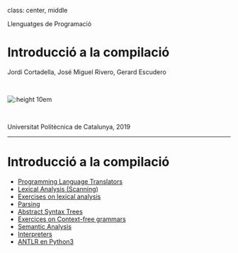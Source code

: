 
class: center, middle


Llenguatges de Programació

# Introducció a la compilació

Jordi Cortadella, José Miguel Rivero, Gerard Escudero

<br/>

![:height 10em](img/compilation.png)

<br/>

Universitat Politècnica de Catalunya, 2019


---

# Introducció a la compilació

- [Programming Language Translators](pdf/compilacio/intro.pdf)
- [Lexical Analysis (Scanning)](pdf/compilacio/lexical.pdf)
- [Exercises on lexical analysis](pdf/compilacio/exercices-lexical.pdf)
- [Parsing](pdf/compilacio/parsing.pdf)
- [Abstract Syntax Trees](pdf/compilacio/ast.pdf)
- [Exercices on Context-free grammars](pdf/compilacio/exercices-syntax.pdf)
- [Semantic Analysis](pdf/compilacio/semantic.pdf)
- [Interpreters](pdf/compilacio/interpreters.pdf)
- [ANTLR en Python3](https://gebakx.github.io/Python3/compiladors.htm)

